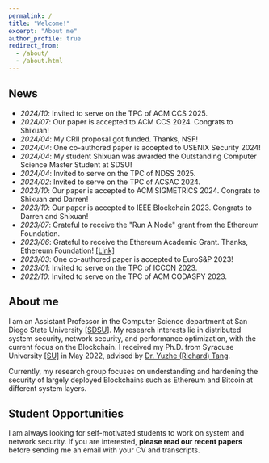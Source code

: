 ```yaml
---
permalink: /
title: "Welcome!"
excerpt: "About me"
author_profile: true
redirect_from: 
  - /about/
  - /about.html
---
```


News
----
- _2024/10_: Invited to serve on the TPC of ACM CCS 2025.
- _2024/07_: Our paper is accepted to ACM CCS 2024. Congrats to Shixuan! 
- _2024/04_: My CRII proposal got funded. Thanks, NSF!
- _2024/04_: One co-authored paper is accepted to USENIX Security 2024!  
- _2024/04_: My student Shixuan was awarded the Outstanding Computer Science Master Student at SDSU!
- _2024/04_: Invited to serve on the TPC of NDSS 2025.
- _2024/02_: Invited to serve on the TPC of ACSAC 2024. 
- _2023/10_: Our paper is accepted to ACM SIGMETRICS 2024. Congrats to Shixuan and Darren! 
- _2023/10_: Our paper is accepted to IEEE Blockchain 2023. Congrats to Darren and Shixuan!  
- _2023/07_: Grateful to receive the "Run A Node" grant from the Ethereum Foundation. 
- _2023/06_: Grateful to receive the Ethereum Academic Grant. Thanks, Ethereum Foundation! [[Link]](https://blog.ethereum.org/2023/06/28/academic-grants-round-23)  
- _2023/03_: One co-authored paper is accepted to EuroS&P 2023!  
- _2023/01_: Invited to serve on the TPC of ICCCN 2023.  
- _2022/10_: Invited to serve on the TPC of ACM CODASPY 2023.

About me
----
I am an Assistant Professor in the Computer Science department at San Diego State University [[SDSU]](https://cs.sdsu.edu/). My research interests lie in distributed system security, network security, and performance optimization, with the current focus on the Blockchain. I received my Ph.D. from Syracuse University [[SU]](http://eng-cs.syr.edu/our-departments/electrical-engineering-and-computer-science) in May 2022, advised by [Dr. Yuzhe (Richard) Tang](http://tristartom.github.io/). 

Currently, my research group focuses on understanding and hardening the security of largely deployed Blockchains such as Ethereum and Bitcoin at different system layers.

Student Opportunities
----
I am always looking for self-motivated students to work on system and network security. If you are interested, **please read our recent papers** before sending me an email with your CV and transcripts.


